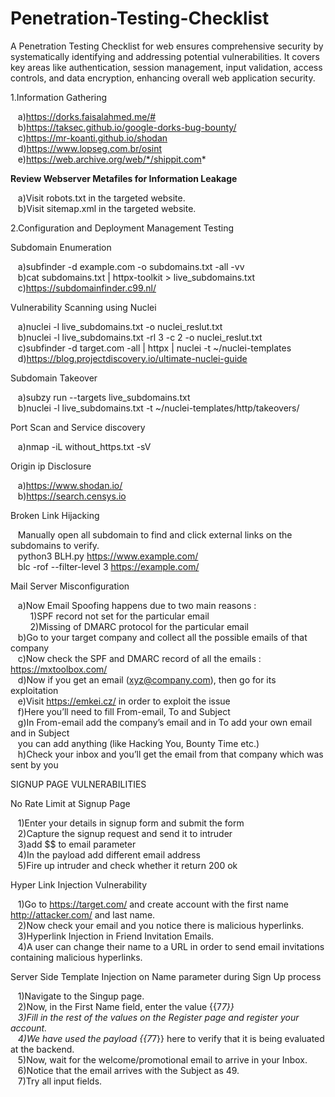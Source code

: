 # Penetration-Testing-Checklist
A Penetration Testing Checklist for web ensures comprehensive security by systematically identifying and addressing potential vulnerabilities. It covers key areas like authentication, session management, input validation, access controls, and data encryption, enhancing overall web application security.


1.Information Gathering <br>

&nbsp;&nbsp;&nbsp;a)https://dorks.faisalahmed.me/# <br>
&nbsp;&nbsp;&nbsp;b)https://taksec.github.io/google-dorks-bug-bounty/ <br>
&nbsp;&nbsp;&nbsp;c)https://mr-koanti.github.io/shodan <br>
&nbsp;&nbsp;&nbsp;d)https://www.lopseg.com.br/osint <br>
&nbsp;&nbsp;&nbsp;e)https://web.archive.org/web/*/shippit.com* <br>

**Review Webserver Metafiles for Information Leakage** <br>

&nbsp;&nbsp;&nbsp;a)Visit robots.txt in the targeted website. <br>
&nbsp;&nbsp;&nbsp;b)Visit sitemap.xml in the targeted website. <br>

2.Configuration and Deployment Management Testing <br>

Subdomain Enumeration <br>

&nbsp;&nbsp;&nbsp;a)subfinder -d example.com -o subdomains.txt -all -vv <br>
&nbsp;&nbsp;&nbsp;b)cat subdomains.txt | httpx-toolkit > live_subdomains.txt <br>
&nbsp;&nbsp;&nbsp;c)https://subdomainfinder.c99.nl/ <br>

Vulnerability Scanning using Nuclei <br>

&nbsp;&nbsp;&nbsp;a)nuclei -l live_subdomains.txt -o nuclei_reslut.txt <br>
&nbsp;&nbsp;&nbsp;b)nuclei -l live_subdomains.txt -rl 3 -c 2 -o nuclei_reslut.txt <br>
&nbsp;&nbsp;&nbsp;c)subfinder -d target.com -all | httpx | nuclei -t ~/nuclei-templates <br>
&nbsp;&nbsp;&nbsp;d)https://blog.projectdiscovery.io/ultimate-nuclei-guide <br>

Subdomain Takeover <br>

&nbsp;&nbsp;&nbsp;a)subzy run --targets live_subdomains.txt <br>
&nbsp;&nbsp;&nbsp;b)nuclei -l live_subdomains.txt -t ~/nuclei-templates/http/takeovers/ <br>

Port Scan and Service discovery <br>

&nbsp;&nbsp;&nbsp;a)nmap -iL without_https.txt -sV <br>

Origin ip Disclosure <br>

&nbsp;&nbsp;&nbsp;a)https://www.shodan.io/ <br>
&nbsp;&nbsp;&nbsp;b)https://search.censys.io <br>

Broken Link Hijacking <br>

&nbsp;&nbsp;&nbsp;Manually open all subdomain to find and click external links on the subdomains to verify. <br>
&nbsp;&nbsp;&nbsp;python3 BLH.py https://www.example.com/ <br>
&nbsp;&nbsp;&nbsp;blc -rof --filter-level 3 https://example.com/ <br>

Mail Server Misconfiguration <br>

&nbsp;&nbsp;&nbsp;a)Now Email Spoofing happens due to two main reasons : <br>
&nbsp;&nbsp;&nbsp;&nbsp;&nbsp;&nbsp;&nbsp;&nbsp;1)SPF record not set for the particular email <br>
&nbsp;&nbsp;&nbsp;&nbsp;&nbsp;&nbsp;&nbsp;&nbsp;2)Missing of DMARC protocol for the particular email <br>
&nbsp;&nbsp;&nbsp;b)Go to your target company and collect all the possible emails of that company <br>
&nbsp;&nbsp;&nbsp;c)Now check the SPF and DMARC record of all the emails : https://mxtoolbox.com/ <br>
&nbsp;&nbsp;&nbsp;d)Now if you get an email (xyz@company.com), then go for its exploitation <br>
&nbsp;&nbsp;&nbsp;e)Visit https://emkei.cz/ in order to exploit the issue <br>
&nbsp;&nbsp;&nbsp;f)Here you’ll need to fill From-email, To and Subject <br>
&nbsp;&nbsp;&nbsp;g)In From-email add the company’s email and in To add your own email and in Subject <br> &nbsp;&nbsp;&nbsp;you can add anything (like Hacking You, Bounty Time etc.) <br>
&nbsp;&nbsp;&nbsp;h)Check your inbox and you’ll get the email from that company which was sent by you <br>

SIGNUP PAGE VULNERABILITIES <br>

No Rate Limit at Signup Page <br>

&nbsp;&nbsp;&nbsp;1)Enter your details in signup form and submit the form <br>
&nbsp;&nbsp;&nbsp;2)Capture the signup request and send it to intruder <br>
&nbsp;&nbsp;&nbsp;3)add $$ to email parameter <br>
&nbsp;&nbsp;&nbsp;4)In the payload add different email address <br>
&nbsp;&nbsp;&nbsp;5)Fire up intruder and check whether it return 200 ok <br>


Hyper Link Injection Vulnerability <br>

&nbsp;&nbsp;&nbsp;1)Go to https://target.com/ and create account with the first name http://attacker.com/ and last name. <br>
&nbsp;&nbsp;&nbsp;2)Now check your email and you notice there is malicious hyperlinks. <br>
&nbsp;&nbsp;&nbsp;3)Hyperlink Injection in Friend Invitation Emails. <br>
&nbsp;&nbsp;&nbsp;4)A user can change their name to a URL in order to send email invitations containing malicious hyperlinks. <br>

Server Side Template Injection on Name parameter during Sign Up process <br>

&nbsp;&nbsp;&nbsp;1)Navigate to the Singup page. <br>
&nbsp;&nbsp;&nbsp;2)Now, in the First Name field, enter the value {{7*7}} <br>
&nbsp;&nbsp;&nbsp;3)Fill in the rest of the values on the Register page and register your account. <br>
&nbsp;&nbsp;&nbsp;4)We have used the payload {{7*7}} here to verify that it is being evaluated at the backend. <br>
&nbsp;&nbsp;&nbsp;5)Now, wait for the welcome/promotional email to arrive in your Inbox. <br>
&nbsp;&nbsp;&nbsp;6)Notice that the email arrives with the Subject as 49. <br>
&nbsp;&nbsp;&nbsp;7)Try all input fields. <br>




